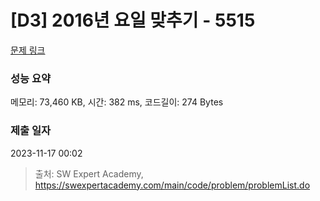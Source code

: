 # [D3] 2016년 요일 맞추기 - 5515 

[문제 링크](https://swexpertacademy.com/main/code/problem/problemDetail.do?contestProbId=AWWOwecaFrIDFAV4) 

### 성능 요약

메모리: 73,460 KB, 시간: 382 ms, 코드길이: 274 Bytes

### 제출 일자

2023-11-17 00:02



> 출처: SW Expert Academy, https://swexpertacademy.com/main/code/problem/problemList.do